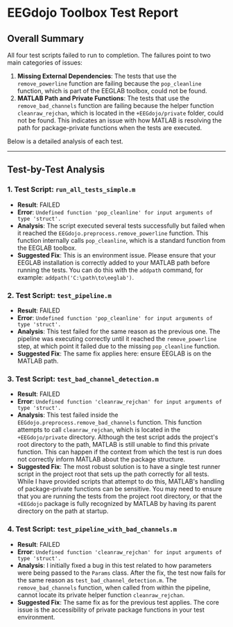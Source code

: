 # EEGdojo Toolbox Test Report

## Overall Summary

All four test scripts failed to run to completion. The failures point to two main categories of issues:

1.  **Missing External Dependencies**: The tests that use the `remove_powerline` function are failing because the `pop_cleanline` function, which is part of the EEGLAB toolbox, could not be found.
2.  **MATLAB Path and Private Functions**: The tests that use the `remove_bad_channels` function are failing because the helper function `cleanraw_rejchan`, which is located in the `+EEGdojo/private` folder, could not be found. This indicates an issue with how MATLAB is resolving the path for package-private functions when the tests are executed.

Below is a detailed analysis of each test.

---

## Test-by-Test Analysis

### 1. Test Script: `run_all_tests_simple.m`

*   **Result**: FAILED
*   **Error**: `Undefined function 'pop_cleanline' for input arguments of type 'struct'.`
*   **Analysis**: The script executed several tests successfully but failed when it reached the `EEGdojo.preprocess.remove_powerline` function. This function internally calls `pop_cleanline`, which is a standard function from the EEGLAB toolbox.
*   **Suggested Fix**: This is an environment issue. Please ensure that your EEGLAB installation is correctly added to your MATLAB path before running the tests. You can do this with the `addpath` command, for example: `addpath('C:\path\to\eeglab')`.

### 2. Test Script: `test_pipeline.m`

*   **Result**: FAILED
*   **Error**: `Undefined function 'pop_cleanline' for input arguments of type 'struct'.`
*   **Analysis**: This test failed for the same reason as the previous one. The pipeline was executing correctly until it reached the `remove_powerline` step, at which point it failed due to the missing `pop_cleanline` function.
*   **Suggested Fix**: The same fix applies here: ensure EEGLAB is on the MATLAB path.

### 3. Test Script: `test_bad_channel_detection.m`

*   **Result**: FAILED
*   **Error**: `Undefined function 'cleanraw_rejchan' for input arguments of type 'struct'.`
*   **Analysis**: This test failed inside the `EEGdojo.preprocess.remove_bad_channels` function. This function attempts to call `cleanraw_rejchan`, which is located in the `+EEGdojo/private` directory. Although the test script adds the project's root directory to the path, MATLAB is still unable to find this private function. This can happen if the context from which the test is run does not correctly inform MATLAB about the package structure.
*   **Suggested Fix**: The most robust solution is to have a single test runner script in the project root that sets up the path correctly for all tests. While I have provided scripts that attempt to do this, MATLAB's handling of package-private functions can be sensitive. You may need to ensure that you are running the tests from the project root directory, or that the `+EEGdojo` package is fully recognized by MATLAB by having its parent directory on the path at startup.

### 4. Test Script: `test_pipeline_with_bad_channels.m`

*   **Result**: FAILED
*   **Error**: `Undefined function 'cleanraw_rejchan' for input arguments of type 'struct'.`
*   **Analysis**: I initially fixed a bug in this test related to how parameters were being passed to the `Params` class. After the fix, the test now fails for the same reason as `test_bad_channel_detection.m`. The `remove_bad_channels` function, when called from within the pipeline, cannot locate its private helper function `cleanraw_rejchan`.
*   **Suggested Fix**: The same fix as for the previous test applies. The core issue is the accessibility of private package functions in your test environment.

